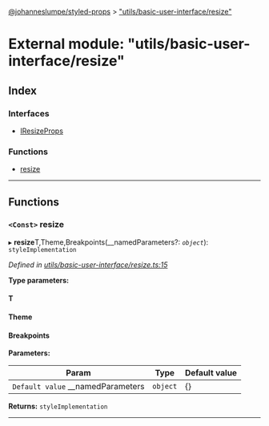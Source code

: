 [@johanneslumpe/styled-props](../README.md) > ["utils/basic-user-interface/resize"](../modules/_utils_basic_user_interface_resize_.md)

# External module: "utils/basic-user-interface/resize"

## Index

### Interfaces

* [IResizeProps](../interfaces/_utils_basic_user_interface_resize_.iresizeprops.md)

### Functions

* [resize](_utils_basic_user_interface_resize_.md#resize)

---

## Functions

<a id="resize"></a>

### `<Const>` resize

▸ **resize**T,Theme,Breakpoints(__namedParameters?: *`object`*): `styleImplementation`

*Defined in [utils/basic-user-interface/resize.ts:15](https://github.com/johanneslumpe/styled-props/blob/3abf398/src/utils/basic-user-interface/resize.ts#L15)*

**Type parameters:**

#### T 
#### Theme 
#### Breakpoints 
**Parameters:**

| Param | Type | Default value |
| ------ | ------ | ------ |
| `Default value` __namedParameters | `object` |  {} |

**Returns:** `styleImplementation`

___

